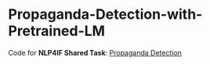 # Propaganda-Detection-with-Pretrained-LM
Code for **NLP4IF Shared Task**: [Propaganda Detection](https://propaganda.qcri.org/nlp4if-shared-task)
